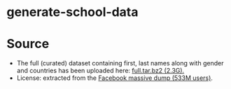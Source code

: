 # generate-school-data
# Source
* The full (curated) dataset containing first, last names along with gender and countries has been uploaded here: [full.tar.bz2 (2.3G).]([https://drive.google.com/file/d/1wRQfw5EYpzulvRfHCGIUWB2am5JUYVGk/view?usp=sharing])
* License: extracted from the [Facebook massive dump (533M users)]([https://www.theguardian.com/technology/2021/apr/03/500-million-facebook-users-website-hackers]).
